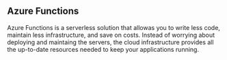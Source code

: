 ## Azure Functions

Azure Functions is a serverless solution that allowas you to write less code, maintain less infrastructure, and save on costs. Instead of worrying about deploying and maintaing the servers, the cloud infrastructure provides all the up-to-date resources needed to keep your applications running.
